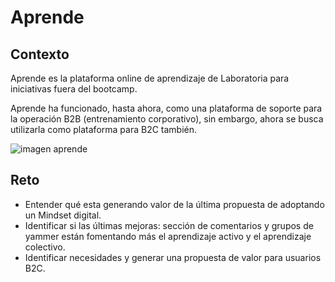 # Aprende

## Contexto

Aprende es la plataforma online de aprendizaje de Laboratoria para
iniciativas fuera del bootcamp.

Aprende ha funcionado, hasta ahora, como una plataforma de soporte para la 
operación B2B (entrenamiento corporativo), sin embargo, ahora se busca
utilizarla como plataforma para B2C también.

![imagen aprende](https://lh6.googleusercontent.com/6Yx30kRjeveUH2QcijlCxyrxYNBFFm6UN0zPYlfZwPkWkZpJT2X31d0ir5xrzP0TIUjAnR0wD7IrY_N7QxcFcYFsXb3OyfbNt-Ikx2WzfAaoJsCbGDpZIAknwAd8FZVnJDRad2ywFGE)

## Reto

- Entender qué esta generando valor de la última propuesta de adoptando un
 Mindset digital.
- Identificar si las últimas mejoras: sección de comentarios y grupos de yammer
 están fomentando más el aprendizaje activo y el aprendizaje colectivo.
- Identificar necesidades y generar una propuesta de valor para usuarios B2C.